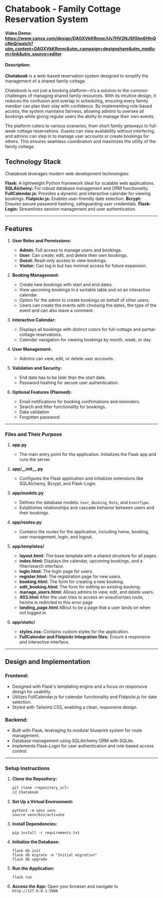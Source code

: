# Chatabook - Family Cottage Reservation System

#### Video Demo: https://www.canva.com/design/DAGXVkKRmnc/Uv7HV2NJSfGhn6HInQcNnQ/watch?utm_content=DAGXVkKRmnc&utm_campaign=designshare&utm_medium=link&utm_source=editor

#### Description:
**Chatabook** is a web-based reservation system designed to simplify the management of a shared family cottage.

Chatabook is not just a booking platform—it’s a solution to the common challenges of managing shared family resources. With its intuitive design, it reduces the confusion and overlap in scheduling, ensuring every family member can plan their stay with confidence. By implementing role-based access, the system maintains fairness, allowing admins to oversee all bookings while giving regular users the ability to manage their own events.

The platform caters to various scenarios, from short family getaways to full-week cottage reservations. Guests can view availability without interfering, and admins can step in to manage user accounts or create bookings for others. This ensures seamless coordination and maximizes the utility of the family cottage.

## Technology Stack
Chatabook leverages modern web development technologies:

**Flask:** A lightweight Python framework ideal for scalable web applications.
**SQLAlchemy:** For robust database management and ORM functionality.
**FullCalendar.js:** Provides a dynamic and interactive calendar for viewing bookings.
**Flatpickr.js:** Enables user-friendly date selection.
**Bcrypt:** Ensures secure password hashing, safeguarding user credentials.
**Flask-Login:** Streamlines session management and user authentication.


---

## Features

1. **User Roles and Permissions:**
   - **Admin:** Full access to manage users and bookings.
   - **User:** Can create, edit, and delete their own bookings.
   - **Guest:** Read-only access to view bookings.
   - **Visitor:** Can log in but has minimal access for future expansion.

2. **Booking Management:**
   - Create new bookings with start and end dates.
   - View upcoming bookings in a sortable table and on an interactive calendar.
   - Option for the admin to create bookings on behalf of other users.
   - Users can create the events with choosing the dates, the type of the event and can also leave a comment.

3. **Interactive Calendar:**
   - Displays all bookings with distinct colors for full-cottage and partial-cottage reservations.
   - Calendar navigation for viewing bookings by month, week, or day.

4. **User Management:**
   - Admins can view, edit, or delete user accounts.

5. **Validation and Security:**
   - End date has to be later than the start date.
   - Password hashing for secure user authentication.

6. **Optional Features (Planned):**
   - Email notifications for booking confirmations and reminders.
   - Search and filter functionality for bookings.
   - Data validation
   - Forgotten password

---

### Files and Their Purpose

1. **app.py**
   - The main entry point for the application. Initializes the Flask app and runs the server.

2. **app/\_\_init\_\_.py**
   - Configures the Flask application and initializes extensions like SQLAlchemy, Bcrypt, and Flask-Login.

3. **app/models.py**
   - Defines the database models: `User`, `Booking`, `Role`, and `EventType`.
   - Establishes relationships and cascade behavior between users and their bookings.

4. **app/routes.py**
   - Contains the routes for the application, including home, booking, user management, login, and logout.

5. **app/templates/**
   - **layout.html:** The base template with a shared structure for all pages.
   - **index.html:** Displays the calendar, upcoming bookings, and a filter/search interface.
   - **login.html:** The login page for users.
   - **register.html:** The registration page for new users.
   - **booking.html:** The form for creating a new booking.
   - **edit_booking.html:** The form for editing an existing booking.
   - **manage_users.html:** Allows admins to view, edit, and delete users.
   - **403.html** After the user tries to access an unauthorizes route, he/she is redircted to this error page
   - **landing_page.html** ABout to be a page that a user lands on when not logged in.

6. **app/static/**
   - **styles.css:** Contains custom styles for the application.
   - **FullCalendar and Flatpickr integration files:** Ensure a responsive and interactive interface.

---

## Design and Implementation

### Frontend:
- Designed with Flask's templating engine and a focus on responsive design for usability.
- Utilizes FullCalendar.js for calendar functionality and Flatpickr.js for date selection.
- Styled with Tailwind CSS, enabling a clean, responsive design.

### Backend:
- Built with Flask, leveraging its modular blueprint system for route management.
- Database management using SQLAlchemy ORM with SQLite.
- Implements Flask-Login for user authentication and role-based access control.

---

### Setup Instructions

1. **Clone the Repository:**
   ```bash
   git clone <repository_url>
   cd Chatabook
2. **Set Up a Virtual Environment:**
    ```
    python3 -m venv venv
    source venv/bin/activate 
   ``` 
    
3. **Install Dependencies:**
    ```
    pip install -r requirements.txt
    ```

4. **Initialize the Database:**
    ```
    flask db init
    flask db migrate -m "Initial migration"
    flask db upgrade
    ```
5. **Run the Application:**
    ```
    flask run
    ```
6. **Access the App:**
    Open your browser and navigate to
    ```http://127.0.0.1:5000 ```

